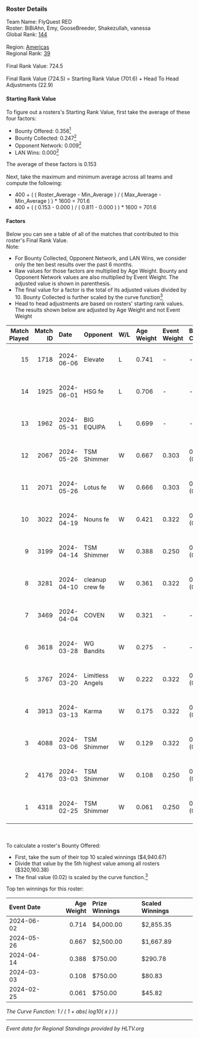 ### Roster Details<br />
Team Name: FlyQuest RED<br />
Roster: BiBiAhn, Emy, GooseBreeder, Shakezullah, vanessa<br />
Global Rank: [144](../../standings_global_2024_08_14.md)<br />
<br />
Region: [Americas]( ../../standings_americas_2024_08_14.md)<br />
Regional Rank: [39]( ../../standings_americas_2024_08_14.md)<br />
<br />
Final Rank Value:  724.5<br />
<br />
Final Rank Value (724.5) = Starting Rank Value (701.6) + Head To Head Adjustments (22.9)<br />

#### Starting Rank Value<br />
To figure out a rosters's Starting Rank Value, first take the average of these four factors:<br />
- Bounty Offered: 0.356[<sup>1</sup>](#table2)
- Bounty Collected: 0.247[<sup>2</sup>](#table1)
- Opponent Network: 0.009[<sup>2</sup>](#table1)
- LAN Wins: 0.000[<sup>2</sup>](#table1)

The average of these factors is 0.153<br />
<br />
Next, take the maximum and minimum average across all teams and compute the following:<br />
- 400 + ( ( Roster_Average - Min_Average ) / ( Max_Average - Min_Average ) ) * 1600 = 701.6
- 400 + ( ( 0.153 - 0.000 ) / ( 0.811 - 0.000 ) ) * 1600 = 701.6


#### Factors<br />
Below you can see a table of all of the matches that contributed to this roster's Final Rank Value.<br />
Note:<br />

- For Bounty Collected, Opponent Network, and LAN Wins, we consider only the ten best results over the past 6 months.
- Raw values for those factors are multiplied by Age Weight. Bounty and Opponent Network values are also multiplied by Event Weight. The adjusted value is shown in parenthesis.
- The final value for a factor is the total of its adjusted values divided by 10. Bounty Collected is further scaled by the curve function[<sup>3</sup>](#curveFunction)
- Head to head adjustments are based on rosters' starting rank values. The results shown below are adjusted by Age Weight and not Event Weight
<span id="table1"></span><br />


| Match Played | Match ID | Date       | Opponent         | W/L | Age Weight | Event Weight | Bounty Collected | Opponent Network | LAN Wins  | H2H Adj. | Roster                                           |
| -: | -: | :- | :- | :- | :- | :- | :- | :- | :- | -: | :- |
|           15 |     1718 | 2024-06-06 | Elevate          | L   | 0.741      | -            | -                | -                | -         |    -4.72 | BiBiAhn, Emy, GooseBreeder, Shakezullah, vanessa |
|           14 |     1925 | 2024-06-01 | HSG fe           | L   | 0.706      | -            | -                | -                | -         |    -9.10 | BiBiAhn, Emy, GooseBreeder, Kaoday, vanessa      |
|           13 |     1962 | 2024-05-31 | BIG EQUIPA       | L   | 0.699      | -            | -                | -                | -         |   -10.76 | BiBiAhn, Emy, GooseBreeder, Kaoday, vanessa      |
|           12 |     2067 | 2024-05-26 | TSM Shimmer      | W   | 0.667      | 0.303        | 0.019 (0.004)    | 0.176 (0.036)    | 0 (0.000) |     9.90 | BiBiAhn, Emy, GooseBreeder, Kaoday, vanessa      |
|           11 |     2071 | 2024-05-26 | Lotus fe         | W   | 0.666      | 0.303        | 0.004 (0.001)    | 0.035 (0.007)    | 0 (0.000) |     7.60 | BiBiAhn, Emy, GooseBreeder, Kaoday, vanessa      |
|           10 |     3022 | 2024-04-19 | Nouns fe         | W   | 0.421      | 0.322        | 0.003 (0.000)    | 0.026 (0.004)    | 0 (0.000) |     4.81 | BiBiAhn, Emy, GooseBreeder, Kaoday, vanessa      |
|            9 |     3199 | 2024-04-14 | TSM Shimmer      | W   | 0.388      | 0.250        | 0.019 (0.002)    | 0.176 (0.017)    | 0 (0.000) |     5.89 | BiBiAhn, Emy, GooseBreeder, Kaoday, vanessa      |
|            8 |     3281 | 2024-04-10 | cleanup crew fe  | W   | 0.361      | 0.322        | 0.002 (0.000)    | 0.015 (0.002)    | 0 (0.000) |     4.03 | BiBiAhn, Emy, GooseBreeder, Kaoday, vanessa      |
|            7 |     3469 | 2024-04-04 | COVEN            | W   | 0.321      | -            | -                | -                | 0 (0.000) |     2.52 | BiBiAhn, Emy, GooseBreeder, Kaoday, vanessa      |
|            6 |     3618 | 2024-03-28 | WG Bandits       | W   | 0.275      | -            | -                | -                | 0 (0.000) |     3.08 | BiBiAhn, Emy, GooseBreeder, Kaoday, vanessa      |
|            5 |     3767 | 2024-03-20 | Limitless Angels | W   | 0.222      | 0.322        | 0.002 (0.000)    | 0.037 (0.003)    | 0 (0.000) |     2.78 | BiBiAhn, Emy, GooseBreeder, Kaoday, vanessa      |
|            4 |     3913 | 2024-03-13 | Karma            | W   | 0.175      | 0.322        | 0.003 (0.000)    | 0.058 (0.003)    | 0 (0.000) |     2.26 | BiBiAhn, Emy, GooseBreeder, Kaoday, vanessa      |
|            3 |     4088 | 2024-03-06 | TSM Shimmer      | W   | 0.129      | 0.322        | 0.019 (0.001)    | 0.176 (0.007)    | 0 (0.000) |     1.97 | BiBiAhn, Emy, GooseBreeder, Kaoday, vanessa      |
|            2 |     4176 | 2024-03-03 | TSM Shimmer      | W   | 0.108      | 0.250        | 0.019 (0.001)    | 0.176 (0.005)    | -         |     1.66 | BiBiAhn, Emy, GooseBreeder, Kaoday, vanessa      |
|            1 |     4318 | 2024-02-25 | TSM Shimmer      | W   | 0.061      | 0.250        | 0.019 (0.000)    | 0.176 (0.003)    | -         |     0.95 | BiBiAhn, Emy, GooseBreeder, Kaoday, vanessa      |

<br />
<span id="table2"></span><br />
To calculate a roster's Bounty Offered:<br />

- First, take the sum of their top 10 scaled winnings ($4,940.67)
- Divide that value by the 5th highest value among all rosters ($320,160.38)
- The final value (0.02) is scaled by the curve function.[<sup>3</sup>](#curveFunction)

Top ten winnings for this roster:<br />

| Event Date | Age Weight | Prize Winnings | Scaled Winnings |
| :- | -: | :- | :- |
| 2024-06-02 |      0.714 | $4,000.00      | $2,855.35       |
| 2024-05-26 |      0.667 | $2,500.00      | $1,667.89       |
| 2024-04-14 |      0.388 | $750.00        | $290.78         |
| 2024-03-03 |      0.108 | $750.00        | $80.83          |
| 2024-02-25 |      0.061 | $750.00        | $45.82          |


<span id="curveFunction"></span>_The Curve Function: 1 / ( 1 + abs( log10( x ) ) )_<br />

---
_Event data for Regional Standings provided by HLTV.org_<br />
